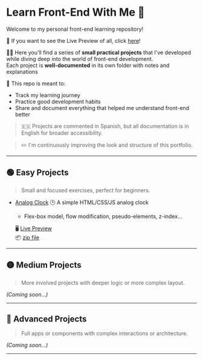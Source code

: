 # Learn Front-End With Me 🚀

Welcome to my personal front-end learning repository! 

👀 If you want to see the Live Preview of all, click [here](https://soviji13.github.io/Learn-FrontEnd-with-me/)!

👩‍💻 Here you'll find a series of **small practical projects** that I've developed while diving deep into the world of front-end development.  
Each project is **well-documented** in its own folder with notes and explanations 

🫡 This repo is meant to:
- Track my learning journey
- Practice good development habits
- Share and document everything that helped me understand front-end better

> 🇪🇸 Projects are commented in Spanish, but all documentation is in English for broader accessibility.

> ✏️ I'm continuously improving the look and structure of this portfolio.

---

## 🟢 Easy Projects

> Small and focused exercises, perfect for beginners.

- [Analog Clock](./analog-clock) 🕒 
  A simple HTML/CSS/JS analog clock
  - Flex-box model, flow modification, pseudo-elements, z-index... 

  🖥️ [Live Preview](https://soviji13.github.io/Learn-FrontEnd-with-me/analog-clock/)  
  📦 [zip file](https://github.com/Soviji13/Learn-FrontEnd-with-me/raw/refs/heads/main/analog-clock/analogClock.zip)



---

## 🟡 Medium Projects

> More involved projects with deeper logic or more complex layout.

_(Coming soon...)_

---

## 🔴 Advanced Projects

> Full apps or components with complex interactions or architecture.

_(Coming soon...)_

---